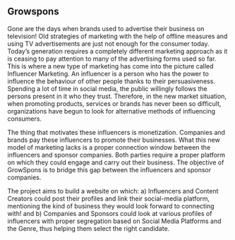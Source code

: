 ## Growspons

Gone are the days when brands used to advertise their business on television! Old strategies of marketing with the help of offline measures and using TV advertisements are just not enough for the consumer today. Today’s generation requires a completely different marketing approach as it is ceasing to pay attention to many of the advertising forms used so far. This is where a new type of marketing has come into the picture called Influencer Marketing. An influencer is a person who has the power to influence the behaviour of other people thanks to their persuasiveness. Spending a lot of time in social media, the public willingly follows the persons present in it who they trust. Therefore, in the new market situation, when promoting products, services or brands has never been so difficult, organizations have begun to look for alternative methods of influencing consumers. 

The thing that motivates these influencers is monetization. Companies and brands pay these influencers to promote their businesses. What this new model of marketing lacks is a proper connection window between the influencers and sponsor companies. Both parties require a proper platform on which they could engage and carry out their business. The objective of GrowSpons is to bridge this gap between the influencers and sponsor companies.

The project aims to build a website on which:
a) Influencers and Content Creators could post their profiles and link their social-media platform, mentioning the kind of business they would look forward to connecting with!
and
b) Companies and Sponsors could look at various profiles of influencers with proper segregation based on Social Media Platforms and the Genre, thus helping them select the right candidate.
